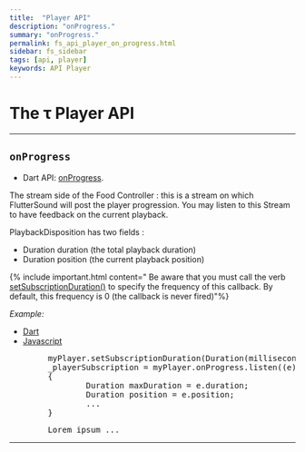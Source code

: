 ```yaml
---
title:  "Player API"
description: "onProgress."
summary: "onProgress."
permalink: fs_api_player_on_progress.html
sidebar: fs_sidebar
tags: [api, player]
keywords: API Player
---
```

# The &tau; Player API

---------------------------------------------------------------------------------------------------------------------------------

## `onProgress`

- Dart API: [onProgress](pages/flutter-sound/api/player/FlutterSoundPlayer/onProgress.html).

The stream side of the Food Controller : this is a stream on which FlutterSound will post the player progression.
You may listen to this Stream to have feedback on the current playback.

PlaybackDisposition has two fields :
- Duration duration  (the total playback duration)
- Duration position  (the current playback position)

{% include important.html content=" Be aware that you must call the verb [setSubscriptionDuration()](tau_api_player_set_subscription_duration.html) to
specify the frequency of this callback. By default, this frequency is 0 (the callback is never fired)"%}


*Example:*
<ul id="profileTabs" class="nav nav-tabs">
    <li class="active"><a href="#dart" data-toggle="tab">Dart</a></li>
    <li><a href="#javascript" data-toggle="tab">Javascript</a></li>
</ul>
<div class="tab-content">

<div role="tabpanel" class="tab-pane active" id="dart">

<pre>
        myPlayer.setSubscriptionDuration(Duration(milliseconds: 100));
        _playerSubscription = myPlayer.onProgress.listen((e)
        {
                Duration maxDuration = e.duration;
                Duration position = e.position;
                ...
        }
</pre>

</div>

<div role="tabpanel" class="tab-pane" id="javascript">
<pre>
        Lorem ipsum ...
</pre>
</div>

</div>

----------------------------------------------------------------------------------------------------------------------------------
